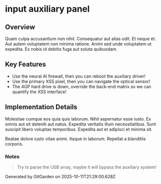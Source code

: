 # input auxiliary panel

## Overview
Quam culpa accusantium non nihil. Consequatur aut alias odit. Et neque et. Aut autem voluptatem non minima ratione. Animi sed unde voluptatem ut expedita. Ex nobis id debitis fuga aut soluta quibusdam.

## Key Features
- Use the neural AI firewall, then you can reboot the auxiliary driver!
- Use the primary XSS pixel, then you can navigate the optical sensor!
- The AGP hard drive is down, override the back-end matrix so we can quantify the XSS interface!

## Implementation Details
Molestiae cumque eos quia quis laborum. Nihil aspernatur esse iusto. Ex omnis aut sit deleniti aut natus. Expedita veritatis illum necessitatibus. Sunt suscipit libero voluptas temporibus. Expedita aut et adipisci et minima sit.
 Beatae dolore iusto vitae animi. Itaque in laborum. Repellat a blanditiis corporis.

### Notes
> Try to parse the USB array, maybe it will bypass the auxiliary system!

Generated by GitGarden on 2025-10-11T21:29:00.628Z